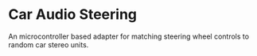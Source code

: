# Car Audio Steering
An microcontroller based adapter for matching steering wheel controls to random car stereo units.
